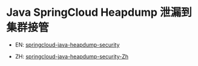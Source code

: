 # Java SpringCloud Heapdump 泄漏到集群接管

- EN: [springcloud-java-heapdump-security](./springcloud-java-heapdump-security.md)

- ZH: [springcloud-java-heapdump-security-Zh](./springcloud-java-heapdump-security-Zh.md)

